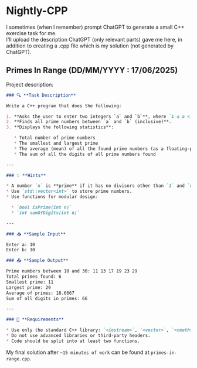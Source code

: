 # Nightly-CPP

I sometimes (when I remember) prompt ChatGPT to generate a small C++ exercise task for me.  
I'll upload the description ChatGPT (only relevant parts) gave me here, in addition to creating a .cpp file which is my solution (not generated by ChatGPT).  

## Primes In Range (DD/MM/YYYY : 17/06/2025)
Project description:
```md
### 🔍 **Task Description**

Write a C++ program that does the following:

1. **Asks the user to enter two integers `a` and `b`**, where `1 ≤ a < b ≤ 1000`.
2. **Finds all prime numbers between `a` and `b` (inclusive)**.
3. **Displays the following statistics**:

   * Total number of prime numbers
   * The smallest and largest prime
   * The average (mean) of all the found prime numbers (as a floating-point number)
   * The sum of all the digits of all prime numbers found

---

### 💡 **Hints**

* A number `n` is **prime** if it has no divisors other than `1` and `n`.
* Use `std::vector<int>` to store prime numbers.
* Use functions for modular design:

  * `bool isPrime(int n)`
  * `int sumOfDigits(int n)`

---

### 📥 **Sample Input**

Enter a: 10
Enter b: 30

### 📤 **Sample Output**

Prime numbers between 10 and 30: 11 13 17 19 23 29
Total primes found: 6
Smallest prime: 11
Largest prime: 29
Average of primes: 18.6667
Sum of all digits in primes: 66

---

### 🔧 **Requirements**

* Use only the standard C++ library: `<iostream>`, `<vector>`, `<cmath>`, etc.
* Do not use advanced libraries or third-party headers.
* Code should be split into at least two functions.
```
My final solution after `~15 minutes of work` can be found at `primes-in-range.cpp`.
